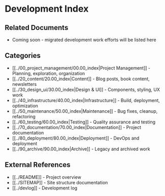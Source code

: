 # Development Index

## Related Documents
- Coming soon - migrated development work efforts will be listed here

## Categories
- [[../00_project_management/00.00_index|Project Management]] - Planning, exploration, organization
- [[../20_content/20.00_index|Content]] - Blog posts, book content, newsletters
- [[../30_design_ui/30.00_index|Design & UI]] - Components, styling, UX work
- [[../40_infrastructure/40.00_index|Infrastructure]] - Build, deployment, optimization
- [[../50_maintenance/50.00_index|Maintenance]] - Bug fixes, cleanup, refactoring
- [[../60_testing/60.00_index|Testing]] - Quality assurance and testing
- [[../70_documentation/70.00_index|Documentation]] - Project documentation
- [[../80_deployment/80.00_index|Deployment]] - DevOps and deployment
- [[../90_archive/90.00_index|Archive]] - Legacy and archived work

## External References
- [[../README]] - Project overview
- [[../SITEMAP]] - Site structure documentation
- [[../devlog]] - Development log